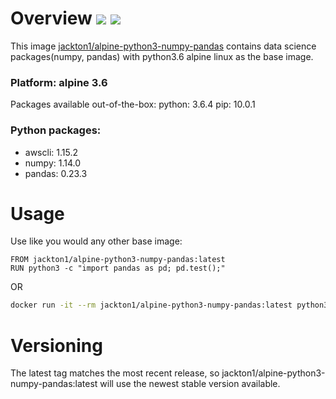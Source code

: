 # Overview [![](https://images.microbadger.com/badges/image/jackton1/alpine-python3-numpy-pandas.svg)](https://microbadger.com/images/jackton1/alpine-python3-numpy-pandas "Get your own image badge on microbadger.com") [![](https://images.microbadger.com/badges/version/jackton1/alpine-python3-numpy-pandas.svg)](https://microbadger.com/images/jackton1/alpine-python3-numpy-pandas "Get your own version badge on microbadger.com")
This image [jackton1/alpine-python3-numpy-pandas](https://hub.docker.com/r/jackton1/alpine-python3-numpy-pandas/) contains data science packages(numpy, pandas) with python3.6 alpine linux as the base image.

### Platform: alpine 3.6
Packages available out-of-the-box:
python: 3.6.4
pip: 10.0.1

### Python packages:
- awscli: 1.15.2
- numpy: 1.14.0
- pandas: 0.23.3
# Usage

Use like you would any other base image:
```docker
FROM jackton1/alpine-python3-numpy-pandas:latest
RUN python3 -c "import pandas as pd; pd.test();"
```
OR

```bash
docker run -it --rm jackton1/alpine-python3-numpy-pandas:latest python3 -c "import pandas as pd; pd.test();"
```


# Versioning
The latest tag matches the most recent release, so jackton1/alpine-python3-numpy-pandas:latest will use the newest stable version available.
